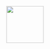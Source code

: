 <div id="header" align="center">
    <img src="https://media.giphy.com/media/3oz8xvoMI6gJ6rySVW/giphy.gif" width="100"/>
</div>

